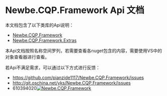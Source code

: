 # Newbe.CQP.Framework Api 文档

本文档包含了以下类库的Api说明：

- [Newbe.CQP.Framework](https://www.nuget.org/packages/Newbe.CQP.Framework/)
- [Newbe.CQP.Framework.Extras](https://www.nuget.org/packages/Newbe.CQP.Framework.Extras/)

本Api文档按照名称空间罗列，若需要查看各nuget包含的内容，需要使用VS中的对象查看器进行查看。

若Api不满足需求，可以通过以下方式进行反馈：

- <https://github.com/pianzide1117/Newbe.CQP.Framework/issues>
- <http://git.oschina.net/yks/Newbe.CQP.Framework/issues>
- 610394020[![Newbe.CQP.Framework](//pub.idqqimg.com/wpa/images/group.png "Newbe.CQP.Framework")](//shang.qq.com/wpa/qunwpa?idkey=6b2a67364b73c76cd472b5cfaf194ca2bfd817f43abc15a22dd507372b0f7b8a)

<script src="//git.oschina.net/yks/Newbe.CQP.Framework/widget_preview">
</script>



<style>
.pro_name a{color: #4183c4;}
.osc_git_title{background-color: #fff;}
.osc_git_box{background-color: #fff;}
.osc_git_box{border-color: #E3E9ED;}
.osc_git_info{color: #666;}
.osc_git_main a{color: #9B9B9B;}
</style>
